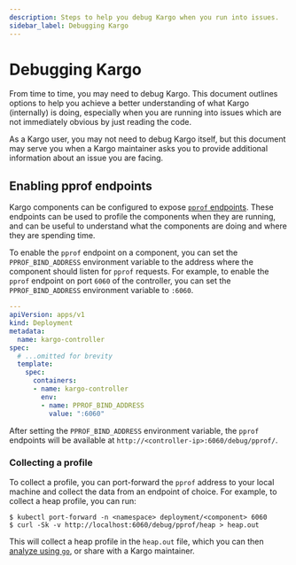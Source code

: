 ```yaml
---
description: Steps to help you debug Kargo when you run into issues.
sidebar_label: Debugging Kargo
---
```


# Debugging Kargo

From time to time, you may need to debug Kargo. This document outlines options
to help you achieve a better understanding of what Kargo (internally) is doing,
especially when you are running into issues which are not immediately obvious
by just reading the code.

As a Kargo user, you may not need to debug Kargo itself, but this document may
serve you when a Kargo maintainer asks you to provide additional information
about an issue you are facing.

## Enabling pprof endpoints

Kargo components can be configured to expose [`pprof` endpoints](https://golang.org/pkg/net/http/pprof/).
These endpoints can be used to profile the components when they are running,
and can be useful to understand what the components are doing and where they
are spending time.

To enable the `pprof` endpoint on a component, you can set the
`PPROF_BIND_ADDRESS` environment variable to the address where the component
should listen for `pprof` requests. For example, to enable the `pprof` endpoint
on port `6060` of the controller, you can set the `PPROF_BIND_ADDRESS`
environment variable to `:6060`.

```yaml
---
apiVersion: apps/v1
kind: Deployment
metadata:
  name: kargo-controller
spec:
  # ...omitted for brevity
  template:
    spec:
      containers:
      - name: kargo-controller
        env:
        - name: PPROF_BIND_ADDRESS
          value: ":6060"
```

After setting the `PPROF_BIND_ADDRESS` environment variable, the `pprof`
endpoints will be available at `http://<controller-ip>:6060/debug/pprof/`.

### Collecting a profile

To collect a profile, you can port-forward the `pprof` address to your local
machine and collect the data from an endpoint of choice. For example, to
collect a heap profile, you can run:

```console
$ kubectl port-forward -n <namespace> deployment/<component> 6060
$ curl -Sk -v http://localhost:6060/debug/pprof/heap > heap.out
```

This will collect a heap profile in the `heap.out` file, which you can then
[analyze using `go`](https://go.dev/blog/pprof), or share with a Kargo
maintainer.
